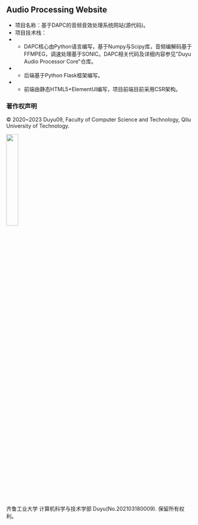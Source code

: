 ## Audio Processing Website

- 项目名称：基于DAPC的音频音效处理系统网站(源代码)。
- 项目技术栈：
- - DAPC核心由Python语言编写，基于Numpy与Scipy库，音频编解码基于FFMPEG，调速处理基于SONIC。DAPC相关代码及详细内容参见"Duyu Audio Processor Core"仓库。
- - 后端基于Python Flask框架编写。
- - 前端由静态HTML5+ElementUI编写，项目前端目前采用CSR架构。

### 著作权声明

&copy; 2020~2023 Duyu09, Faculty of Computer Science and Technology, Qilu University of Technology.

<img src="https://github.com/duyu09/Audio-Processing-Website/assets/92843163/b1ba666d-840c-4365-8975-65a33b8d7517" style="width:25%">

齐鲁工业大学 计算机科学与技术学部 Duyu(No.202103180009). 保留所有权利。


